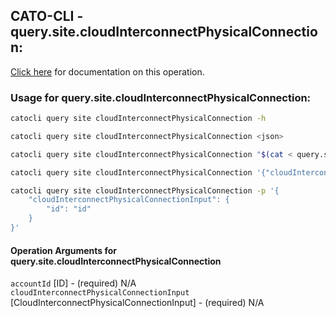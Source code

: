 
## CATO-CLI - query.site.cloudInterconnectPhysicalConnection:
[Click here](https://api.catonetworks.com/documentation/#query-query.site.cloudInterconnectPhysicalConnection) for documentation on this operation.

### Usage for query.site.cloudInterconnectPhysicalConnection:

```bash
catocli query site cloudInterconnectPhysicalConnection -h

catocli query site cloudInterconnectPhysicalConnection <json>

catocli query site cloudInterconnectPhysicalConnection "$(cat < query.site.cloudInterconnectPhysicalConnection.json)"

catocli query site cloudInterconnectPhysicalConnection '{"cloudInterconnectPhysicalConnectionInput":{"id":"id"}}'

catocli query site cloudInterconnectPhysicalConnection -p '{
    "cloudInterconnectPhysicalConnectionInput": {
        "id": "id"
    }
}'
```

#### Operation Arguments for query.site.cloudInterconnectPhysicalConnection ####

`accountId` [ID] - (required) N/A    
`cloudInterconnectPhysicalConnectionInput` [CloudInterconnectPhysicalConnectionInput] - (required) N/A    

